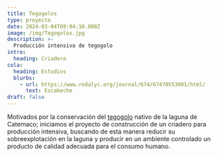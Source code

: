 ```yaml
---
title: Tegogolos
type: proyecto
date: 2024-03-04T09:04:10.000Z
image: /img/Tegogolos.jpg
description: >-
  Producción intensiva de tegogolo
intro:
  heading: Criadero
cola:
  heading: Estudios
  blurbs:
    - url: https://www.redalyc.org/journal/674/67470553001/html/
      text: Escabeche
draft: false
---
```


Motivados por la conservación del [tegogolo](https://es.wikipedia.org/wiki/Pomacea) nativo de la laguna de Catemaco;
iniciamos el proyecto de construcción de un criadero para producción intensiva, buscando de esta manera reducir
su sobreexplotación en la laguna y producir en un ambiente controlado un producto de calidad adecuada para el consumo humano.

